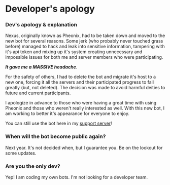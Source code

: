 # Developer's apology

### Dev's apology & explanation

Nexus, originally known as Pheonix, had to be taken down and moved to the new bot for several reasons. Some jerk (who probably never touched grass before) managed to hack and leak into sensitive information, tampering with it's api token and mixing up it's system creating unnecessary and impossible issues for both me and server members who were participating.

_**It gave me a MASSIVE headache**_.

For the safety of others, I had to delete the bot and migrate it's host to a new one, forcing it all the servers and their participated progress to fall greatly (but, not deleted). The decision was made to avoid harmful deities to future and current participants.

I apologize in advance to those who were having a great time with using Pheonix and those who weren't really interested as well. With this new bot, I am working to better it's appearance for everyone to enjoy.

You can still use the bot here in my [support server](https://discord.gg/YBS5AygwYT)!

### When will the bot become public again?

Next year. It's not decided when, but I guarantee you. Be on the lookout for some updates.

### Are you the only dev?

Yep! I am coding my own bots. I'm not looking for a developer team.
